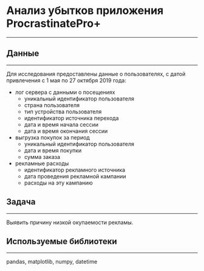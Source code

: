 # Анализ убытков приложения ProcrastinatePro+
---

## Данные
---

Для исследования предоставлены данные о пользователях, с датой привлечения с 1 мая по 27 октября 2019 года:
 - лог сервера с данными о посещениях
   - уникальный идентификатор пользователя
   - страна пользователя
   - тип устройства пользователя
   - идентификатор источника перехода
   - дата и время начала сессии
   - дата и время окончания сессии
 - выгрузка покупок за период
   - уникальный идентификатор пользователя
   - дата и время покупки
   - сумма заказа
 - рекламные расходы
   - идентификатор рекламного источника
   - дата проведения рекламной кампании
   - расходы на эту кампанию
  
## Задача
---

Выявить причину низкой окупаемости рекламы.


## Используемые библиотеки
---

pandas,  matplotlib,  numpy,  datetime

